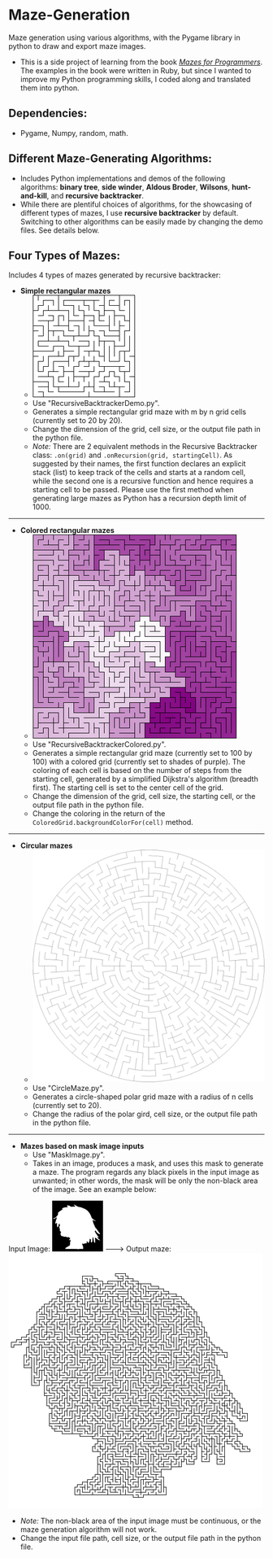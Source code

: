 # Maze-Generation
Maze generation using various algorithms, with the Pygame library in python to draw and export maze images. 

- This is a side project of learning from the book [*Mazes for Programmers*](http://www.mazesforprogrammers.com/). The examples in the book were written in Ruby, but since I wanted to improve my Python programming skills, I coded along and translated them into python.

## Dependencies: 
- Pygame, Numpy, random, math.

## Different Maze-Generating Algorithms:
- Includes Python implementations and demos of the following algorithms: **binary tree**, **side winder**, **Aldous Broder**, **Wilsons**, **hunt-and-kill**, and **recursive backtracker**.
- While there are plentiful choices of algorithms, for the showcasing of different types of mazes, I use **recursive backtracker** by default. Switching to other algorithms can be easily made by changing the demo files. See details below.

## Four Types of Mazes:
Includes 4 types of mazes generated by recursive backtracker: 
- **Simple rectangular mazes**
  - ![rectangular maze](recursive_backtracker.png)
  - Use "RecursiveBacktrackerDemo.py".
  - Generates a simple rectangular grid maze with m by n grid cells (currently set to 20 by 20).
  - Change the dimension of the grid, cell size, or the output file path in the python file.
  - *Note:* There are 2 equivalent methods in the Recursive Backtracker class: `.on(grid)` and `.onRecursion(grid, startingCell)`. As suggested by their names, the first function declares an explicit stack (list) to keep track of the cells and starts at a random cell, while the second one is a recursive function and hence requires a starting cell to be passed. Please use the first method when generating large mazes as Python has a recursion depth limit of 1000. 
---
- **Colored rectangular mazes** 
  - ![colored maze](hunt_and_kill_chosen_0.png)
  - Use "RecursiveBacktrackerColored.py".
  - Generates a simple rectangular grid maze (currently set to 100 by 100) with a colored grid (currently set to shades of purple). The coloring of each cell is based on the number of steps from the starting cell, generated by a simplified Dijkstra's algorithm (breadth first). The starting cell is set to the center cell of the grid.
  - Change the dimension of the grid, cell size, the starting cell, or the output file path in the python file. 
  - Change the coloring in the return of the `ColoredGrid.backgroundColorFor(cell)` method.
---
- **Circular mazes**
  - ![circular maze](circle_maze.png)
  - Use "CircleMaze.py".
  - Generates a circle-shaped polar grid maze with a radius of n cells (currently set to 20).
  - Change the radius of the polar gird, cell size, or the output file path in the python file.
---
- **Mazes based on mask image inputs**
  - Use "MaskImage.py".
  - Takes in an image, produces a mask, and uses this mask to generate a maze. The program regards any black pixels in the input image as unwanted; in other words, the mask will be only the non-black area of the image. See an example below:

Input Image: ![input image](profile_1_100x100.png)  --->  Output maze: ![output maze](masked_image.png)
  - *Note:* The non-black area of the input image must be continuous, or the maze generation algorithm will not work.
  - Change the input file path, cell size, or the output file path in the python file.
